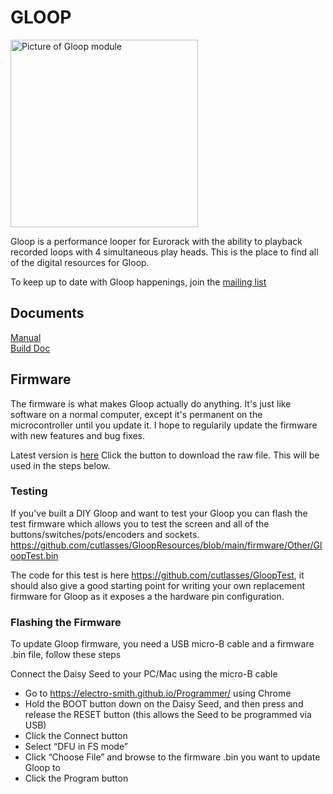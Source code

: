 # GLOOP

<img src="https://www.thonk.co.uk/wp-content/uploads/2024/11/cutlasses-gloop-front-700x700.jpg" alt="Picture of Gloop module" width="300" height="300">


Gloop is a performance looper for Eurorack with the ability to playback recorded loops with 4 simultaneous play heads. This is the place to find all of the digital resources for Gloop.

To keep up to date with Gloop happenings, join the [mailing list](https://www.cutlasses.co.uk/cutlasses-instruments/gloop-update/)

## Documents
[Manual](https://github.com/cutlasses/GloopResources/blob/main/Manual%201.1.0.pdf)  
[Build Doc](https://www.thonk.co.uk/wp-content/uploads/2024/11/Cutlasses-Gloop-build-doc-v1.0.pdf)  

## Firmware

The firmware is what makes Gloop actually do anything. It's just like software on a normal computer, except it's permanent on the microcontroller until you update it. I hope to regularily update the firmware with new features and bug fixes.

Latest version is [here](https://github.com/cutlasses/GloopResources/blob/main/firmware/Gloop_1_1_0.bin) Click the button to download the raw file. This will be used in the steps below.

### Testing

If you've built a DIY Gloop and want to test your Gloop you can flash the test firmware which allows you to test the screen and all of the buttons/switches/pots/encoders and sockets. https://github.com/cutlasses/GloopResources/blob/main/firmware/Other/GloopTest.bin

The code for this test is here https://github.com/cutlasses/GloopTest, it should also give a good starting point for writing your own replacement firmware for Gloop as it exposes a the hardware pin configuration.

### Flashing the Firmware

To update Gloop firmware, you need a USB micro-B cable and a firmware .bin file, follow these steps

Connect the Daisy Seed to your PC/Mac using the micro-B cable
- Go to https://electro-smith.github.io/Programmer/ using Chrome
- Hold the BOOT button down on the Daisy Seed, and then press and release the RESET button (this allows the Seed to be programmed via USB)
- Click the Connect button
- Select “DFU in FS mode”
- Click “Choose File” and browse to the firmware .bin you want to update Gloop to
- Click the Program button


